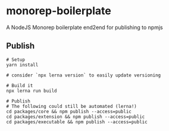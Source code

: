 # monorep-boilerplate
A NodeJS Monorep boilerplate end2end for publishing to npmjs


## Publish
```
# Setup
yarn install

# consider `npx lerna version` to easily update versioning 

# Build it
npx lerna run build

# Publish
# The following could still be automated (lerna!)
cd packages/core && npm publish --access=public
cd packages/extension && npm publish --access=public
cd packages/executable && npm publish --access=public

